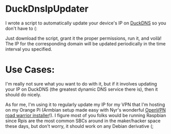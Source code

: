 # DuckDnsIpUpdater
I wrote a script to automatically update your device's IP on [DuckDNS](www.duckdns.org) so you don't have to (:

Just download the script, grant it the proper permissions, run it, and voilà! The IP for the corresponding domain will be updated periodically in the time interval you specified.



# Use Cases:
I'm really not sure what you want to do with it, but if it involves updating your IP on DuckDNS (the greatest dynamic DNS service there is), then it should do nicely.

As for me, I'm using it to regularly update my IP for my VPN that I'm hosting on my Orange Pi (Armbian setup made easy with Nyr's wonderful [OpenVPN road warrior installer](https://github.com/Nyr/openvpn-install)!). I figure most of you folks would be running Raspbian since Rpis are the most common SBCs around in the maker/hacker space these days, but don't worry, it should work on any Debian derivative (;
